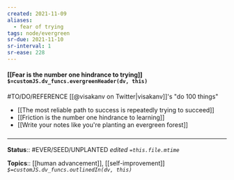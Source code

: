 ```yaml
---
created: 2021-11-09 
aliases:
  - fear of trying
tags: node/evergreen
sr-due: 2021-11-10
sr-interval: 1
sr-ease: 228
---
```

#### [[Fear is the number one hindrance to trying]] `$=customJS.dv_funcs.evergreenHeader(dv, this)`

#TO/DO/REFERENCE [[@visakanv on Twitter|visakanv]]'s "do 100 things"

- [[The most reliable path to success is repeatedly trying to succeed]]
- [[Friction is the number one hindrance to learning]]
- [[Write your notes like you're planting an evergreen forest]]
### <hr class="footnote"/>

**Status**:: #EVER/SEED/UNPLANTED
*edited `=this.file.mtime`*

**Topics**:: [[human advancement]], [[self-improvement]]
*`$=customJS.dv_funcs.outlinedIn(dv, this)`*


